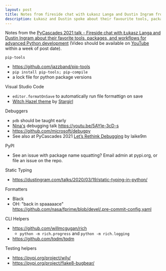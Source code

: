 ```yaml
---
layout: post
title: Notes from fireside chat with Łukasz Langa and Dustin Ingram from PyCascades 2021
description: Łukasz and Dustin spoke about their favourite tools, packages, and workflows. Here are some links and notes
---
```


Notes from the [PyCascades 2021 talk - Fireside chat with Łukasz Langa and Dustin Ingram about their favorite tools, packages, and workflows for advanced Python development](https://2021.pycascades.com/program/talks/fireside-chat-with-%25c5%2582ukasz-langa-and-dustin-ingram-about-their-favorite-tools-packages-and-workflows-for-advanced-python-development/) (Video should be available on [YouTube](https://www.youtube.com/c/PyCascades) within a week of post date). 

`pip-tools`

 * https://github.com/jazzband/pip-tools
 * `pip install pip-tools; pip-compile`
 * a lock file for python package versions

Visual Studio Code

 * `editor.formatOnSave` to automatically run file formattign on save
 * [Witch Hazel theme](https://github.com/theacodes/witchhazel) by [Stargirl](https://twitter.com/theavalkyrie)

Debuggers

 * `pdb` should be taught early
 * [Nina's](https://twitter.com/nnja) debugging talk https://youtu.be/5AYIe-3cD-s 
 * https://github.com/microsoft/debugpy 
 * See also at PyCascades 2021 [Let’s Rethink Debugging](https://2021.pycascades.com/program/talks/lets-rethink-debugging) by laike9m

PyPI
 
 * See an issue with package name squatting? Email admin at pypi.org, or file an issue on the repo. 

Static Typing

 * https://dustingram.com/talks/2020/03/19/static-typing-in-python/ 

Formatters

 * Black
 * OH: "back in spaaaaace" https://github.com/nasa/fprime/blob/devel/.pre-commit-config.yaml 

CLI Helpers

 * https://github.com/willmcgugan/rich
   * `python -m rich.progress` and `python -m rich.logging`
 * https://github.com/tqdm/tqdm

Testing helpers

 * https://pypi.org/project/wily/
 * https://pypi.org/project/flake8-bugbear/